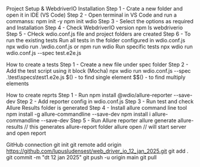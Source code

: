Project Setup & WebdriverIO Installation
Step 1 - Crate a new folder and open it in IDE (VS Code)
Step 2 - Open terminal in VS Code and run a commanss:
npm init -y
npm init wdio
Step 3 - Select the options as required and Installation
Step 4 - Check WebdriverIO version
npm ls webdriverio
Step 5 - CHeck wdio.conf.js file and project folders are created
Step 6 - To run the existing tests
Run all tests in the folder configured in wdio.conf.js
npx wdio run .\wdio.conf.js or npm run wdio
Run specific tests 
npx wdio run wdio.conf.js --spec test.e2e.js

How to create a tests
Step 1 - Create a new file under spec folder
Step 2 - Add the test script using it block (Mocha)
npx wdio run wdio.conf.js --spec .\test\specs\test1.e2e.js
$() - to find single element
$$() - to find multiply elements

How to create reprts
Step 1 - Run
npm install @wdio/allure-reporter --save-dev
Step 2 - Add reporter config in wdio.conf.js
Step 3 - Run test and check Allure Results folder is generated
Step 4 - Install allure command line tool 
npm install -g allure-commandline --save-dev
npm install i allure-commandline --save-dev
Step 5 - Run Allure reporter
allure generate allure-results // this generates allure-report folder
allure open // will start server and open report

GitHub connection
git init
git remote add origin https://github.com/lupusludensest/web_driver_io_12_jan_2025.git
git add .
git commit -m "dt 12 jan 2025"
git push -u origin main
git pull